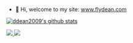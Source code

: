 - 👋 Hi, welcome to my site: www.flydean.com 


<!---
ddean2009/ddean2009 is a ✨ special ✨ repository because its `README.md` (this file) appears on your GitHub profile.
You can click the Preview link to take a look at your changes.
--->

[![ddean2009's github stats](https://github-readme-stats.vercel.app/api?username=ddean2009)](https://github.com/ddean2009/github-readme-stats)

<a href="https://github.com/ddean2009/MoneyPrinterPlus">
  <img src="https://github-readme-stats.vercel.app/api/pin/?username=ddean2009&repo=MoneyPrinterPlus" />
</a>
<a href="[https://github.com/anuraghazra/convoychat](https://github.com/ddean2009/www.flydean.com)">
  <img  src="https://github-readme-stats.vercel.app/api/pin/?username=ddean2009&repo=www.flydean.com" />
</a>

